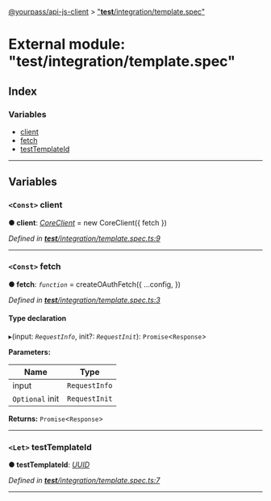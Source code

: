 [@yourpass/api-js-client](../README.md) > ["__test__/integration/template.spec"](../modules/___test___integration_template_spec_.md)

# External module: "__test__/integration/template.spec"

## Index

### Variables

* [client](___test___integration_template_spec_.md#client)
* [fetch](___test___integration_template_spec_.md#fetch)
* [testTemplateId](___test___integration_template_spec_.md#testtemplateid)

---

## Variables

<a id="client"></a>

### `<Const>` client

**● client**: *[CoreClient](../classes/_src_coreclient_.coreclient.md)* =  new CoreClient({ fetch })

*Defined in [__test__/integration/template.spec.ts:9](https://github.com/yourpass/yourpass-api-js-client/blob/282d6a3/__test__/integration/template.spec.ts#L9)*

___
<a id="fetch"></a>

### `<Const>` fetch

**● fetch**: *`function`* =  createOAuthFetch({
  ...config,
})

*Defined in [__test__/integration/template.spec.ts:3](https://github.com/yourpass/yourpass-api-js-client/blob/282d6a3/__test__/integration/template.spec.ts#L3)*

#### Type declaration
▸(input: *`RequestInfo`*, init?: *`RequestInit`*): `Promise`<`Response`>

**Parameters:**

| Name | Type |
| ------ | ------ |
| input | `RequestInfo` |
| `Optional` init | `RequestInit` |

**Returns:** `Promise`<`Response`>

___
<a id="testtemplateid"></a>

### `<Let>` testTemplateId

**● testTemplateId**: *[UUID](_src_models_common_uuid_.md#uuid)*

*Defined in [__test__/integration/template.spec.ts:7](https://github.com/yourpass/yourpass-api-js-client/blob/282d6a3/__test__/integration/template.spec.ts#L7)*

___

